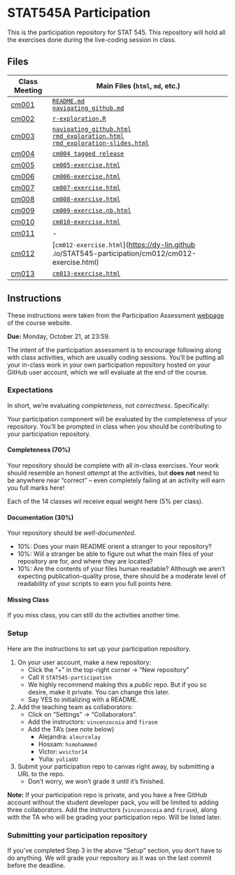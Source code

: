 # STAT545A Participation
This is the participation repository for STAT 545. This repository will hold all the exercises done during the live-coding session in class.

## Files

| Class Meeting | Main Files (`html`, `md`, etc.) |
| ------------- | ------------- |
| [cm001](https://github.com/dy-lin/STAT545-participation/tree/master/cm001)  | [`README.md`](https://github.com/dy-lin/STAT545-participation/blob/master/cm001/README.md)<br/>[`navigating_github.md`](https://github.com/dy-lin/STAT545-participation/blob/master/cm001/navigating_github.md) |
| [cm002](https://github.com/dy-lin/STAT545-participation/tree/master/cm002) | [`r-exploration.R`](https://github.com/dy-lin/STAT545-participation/blob/master/cm002/cm002-r_exploration.R)  |
| [cm003](https://github.com/dy-lin/STAT545-participation/tree/master/cm003) | [`navigating_github.html`](https://dy-lin.github.io/STAT545-participation/cm003/navigating_github.html)<br/>[`rmd_exploration.html`](https://dy-lin.github.io/STAT545-participation/cm003/rmd_exploration.html)<br/>[`rmd_exploration-slides.html`](rmd_exploration-slides.html)  |
| [cm004](https://github.com/dy-lin/STAT545-participation/tree/master/cm004) | [`cm004 tagged release`](https://github.com/dy-lin/STAT545-participation/tree/cm004) |
| [cm005](https://github.com/dy-lin/STAT545-participation/tree/master/cm005) |[`cm005-exercise.html`](https://dy-lin.github.io/STAT545-participation/cm005/cm005-exercise.html)|
| [cm006](https://github.com/dy-lin/STAT545-participation/tree/master/cm006) | [`cm006-exercise.html`](https://dy-lin.github.io/STAT545-participation/cm006/cm006-exercise.html) |
| [cm007](https://github.com/dy-lin/STAT545-participation/tree/master/cm007) | [`cm007-exercise.html`](https://dy-lin.github.io/STAT545-participation/cm007/cm007-exercise.html)  |
| [cm008](https://github.com/dy-lin/STAT545-participation/tree/master/cm008) | [`cm008-exercise.html`](https://dy-lin.github.io/STAT545-participation/cm008/cm008-exercise.html)  |
| [cm009](https://github.com/dy-lin/STAT545-participation/tree/master/cm009) | [`cm009-exercise.nb.html`](https://dy-lin.github.io/STAT545-participation/cm009/cm009-exercise.nb.html)  |
| [cm010](https://github.com/dy-lin/STAT545-participation/tree/master/cm010) | [`cm010-exercise.html`](https://dy-lin.github.io/STAT545-participation/cm010/cm010-exercise.html) |
| [cm011](https://github.com/dy-lin/STAT545-participation/tree/master/cm011) | - |
| [cm012](https://github.com/dy-lin/STAT545-participation/tree/master/cm012) | [`cm012-exercise.html`](https://dy-lin.github    .io/STAT545-participation/cm012/cm012-exercise.html) |
| [cm013](https://github.com/dy-lin/STAT545-participation/tree/master/cm013) | [`cm013-exercise.html`](https://dy-lin.github.io/STAT545-participation/cm013/cm013-exercise.html)<!--<br/>[`cm0013-supplemental.html`]()--> |

## Instructions
These instructions were taken from the Participation Assessment [webpage](https://stat545.stat.ubc.ca/evaluation/participation/) of the course website.

**Due:** Monday, October 21, at 23:59.

The intent of the participation assessment is to encourage following along with class activities, which are usually coding sessions. You’ll be putting all your in-class work in your own participation repository hosted on your GitHub user account, which we will evaluate at the end of the course.

### Expectations
In short, we’re evaluating _completeness_, not _correctness_. Specifically:

Your participation component will be evaluated by the completeness of your repository. You’ll be prompted in class when you should be contributing to your participation repository.

#### Completeness (70%)
Your repository should be complete with all in-class exercises. Your work should resemble an honest _attempt_ at the activities, but **does not** need to be anywhere near “correct” – even completely failing at an activity will earn you full marks here!

Each of the 14 classes wil receive equal weight here (5% per class).

<!-- #####  Participation Checklist -->
#### Documentation (30%)

Your repository should be _well-documented_.

* 10%: Does your main README orient a stranger to your repository?
* 10%: Will a stranger be able to figure out what the main files of your repository are for, and where they are located?
* 10%: Are the contents of your files human readable? Although we aren’t expecting publication-quality prose, there should be a moderate level of readability of your scripts to earn you full points here.

#### Missing Class
If you miss class, you can still do the activities another time.

### Setup

Here are the instructions to set up your participation repository.

1. On your user account, make a new repository:
    * Click the “+” in the top-right corner -> “New repository”
    * Call it `STAT545-participation`
    * We highly recommend making this a _public_ repo. But if you so desire, make it private. You can change this later.
    * Say YES to initializing with a README.
1. Add the teaching team as collaborators:
    * Click on “Settings” -> “Collaborators”.
    * Add the instructors: `vincenzocoia` and `firasm`
    * Add the TA’s (see note below)
        * Alejandra: `aleurcelay`
        * Hossam: `hsmohammed`
        * Victor: `wvictor14`
        * Yulia: `yuliaUU`
 1. Submit your participation repo to canvas right away, by submitting a URL to the repo.
     * Don’t worry, we won’t grade it until it’s finished.
     
**Note:** If your participation repo is private, and you have a free GitHub account without the student developer pack, you will be limited to adding three collaborators. Add the instructors (`vincenzocoia` and `firasm`), along with the TA who will be grading your participation repo. Will be listed later.

### Submitting your participation repository

If you’ve completed Step 3 in the above “Setup” section, you don’t have to do anything. We will grade your repository as it was on the last commit before the deadline.
